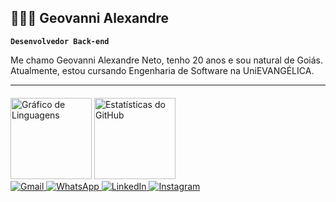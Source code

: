 ## 🧑🏻‍💻 Geovanni Alexandre

**`Desenvolvedor Back-end`**

Me chamo Geovanni Alexandre Neto, tenho 20 anos e sou natural de Goiás. Atualmente, estou cursando Engenharia de Software na UniEVANGÉLICA.

---

<!-- Estatísticas GitHub -->
<div style="margin-top: 20px;">
  <img
    src="https://github-readme-stats.vercel.app/api/top-langs?username=geovannialex&locale=pt-br&hide_title=false&layout=compact&card_width=400&langs_count=8&theme=radical&hide_border=false"
    height="130"
    alt="Gráfico de Linguagens"
  />
  <img
    src="https://github-readme-stats.vercel.app/api?username=geovannialex&theme=radical&hide_border=false&include_all_commits=true&count_private=true"
    height="130"
    alt="Estatísticas do GitHub"
  />
</div>

<!-- Contatos - Redes sociais -->
<div style="margin-top;">
  <a href="mailto:geovannialexandre2@gmail.com" target="_blank">
    <img src="https://img.shields.io/badge/Gmail-333333?style=for-the-badge&logo=gmail&logoColor=white" alt="Gmail" />
  </a>
  <a href="https://wa.me/5562996543939" target="_blank">
    <img src="https://img.shields.io/badge/WhatsApp-25D366?style=for-the-badge&logo=whatsapp&logoColor=white" alt="WhatsApp" />
  </a>
  <a href="https://www.linkedin.com/in/geovannialexandre" target="_blank">
    <img src="https://img.shields.io/badge/LinkedIn-0077B5?style=for-the-badge&logo=linkedin&logoColor=white" alt="LinkedIn" />
  </a>
  <a href="https://instagram.com/geovannialexandree" target="_blank">
    <img src="https://img.shields.io/badge/Instagram-E4405F?style=for-the-badge&logo=instagram&logoColor=white" alt="Instagram" />
  </a>
</div>





